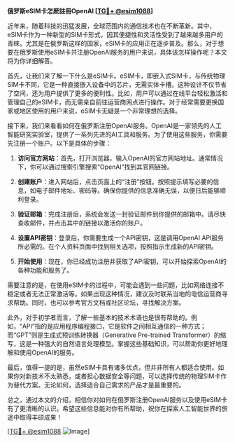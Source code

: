 **俄罗斯eSIM卡怎麽註冊OpenAI [[TG💪+ @esim1088](https://t.me/s/esim1088)]**

近年来，随着科技的迅猛发展，全球范围内的通信技术也在不断革新。其中，eSIM卡作为一种新型的SIM卡形式，因其便捷性和灵活性受到了越来越多用户的青睐。尤其是在俄罗斯这样的国家，eSIM卡的应用正在逐步普及。那么，对于想要在俄罗斯使用eSIM卡并注册OpenAI服务的用户来说，具体该怎样操作呢？本文将为你详细解答。

首先，让我们来了解一下什么是eSIM卡。eSIM卡，即嵌入式SIM卡，与传统物理SIM卡不同，它是一种直接嵌入设备中的芯片，无需实体卡槽。这种设计不仅节省了空间，还为用户提供了更多的便利性。比如，用户可以通过在线平台轻松激活和管理自己的eSIM卡，而无需亲自前往运营商网点进行操作。对于经常需要更换国家或地区使用的用户来说，eSIM卡无疑是一个非常理想的选择。

接下来，我们来看看如何在俄罗斯注册OpenAI服务。OpenAI是一家领先的人工智能研究实验室，提供了一系列先进的AI工具和服务。为了使用这些服务，你需要先注册一个账户。以下是具体的步骤：

1. **访问官方网站**：首先，打开浏览器，输入OpenAI的官方网站地址。通常情况下，你可以通过搜索引擎搜索“OpenAI”找到其官网链接。

2. **创建账户**：进入网站后，点击页面上的“注册”按钮。按照提示填写必要的信息，如电子邮件地址、密码等。确保你提供的信息准确无误，以便日后能够顺利登录。

3. **验证邮箱**：完成注册后，系统会发送一封验证邮件到你提供的邮箱中。请尽快查收邮件，并点击其中的链接以激活你的账户。

4. **设置API密钥**：登录后，你需要生成一个API密钥，这是调用OpenAI API服务所必需的。在个人资料页面中找到相关选项，按照指示生成新的API密钥。

5. **开始使用**：现在，你已经成功注册并获取了API密钥，可以开始探索OpenAI的各种功能和服务了。

需要注意的是，在使用eSIM卡的过程中，可能会遇到一些问题，比如网络连接不稳定或者无法正常激活等。如果出现这种情况，建议及时联系当地的电信运营商寻求帮助。同时，也可以参考官方文档或社区论坛，寻找解决方案。

此外，对于初学者而言，了解一些基本的技术术语也是很有帮助的。例如，“API”指的是应用程序编程接口，它是软件之间相互通信的一种方式；而“GPT”则是生成式预训练转换器（Generative Pre-trained Transformer）的缩写，这是一种强大的自然语言处理模型。掌握这些基础知识，可以帮助你更好地理解和使用OpenAI的服务。

最后，值得一提的是，虽然eSIM卡具有诸多优点，但并非所有人都适合使用。如果你对新技术不太熟悉，或者担心数据安全等问题，可以选择传统的物理SIM卡作为替代方案。无论如何，选择适合自己需求的产品才是最重要的。

总之，通过本文的介绍，相信你对如何在俄罗斯注册OpenAI服务以及使用eSIM卡有了更清晰的认识。希望这些信息能对你有所帮助，祝你在探索人工智能世界的旅途中取得丰硕成果！

[[TG💪+ @esim1088](https://t.me/s/esim1088) ![Image](https://i.postimg.cc/4NQfJmqS/Snipaste-2025-05-13-00-14-12.png)]